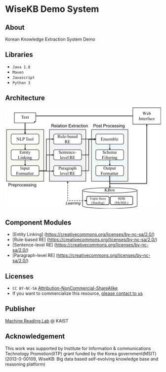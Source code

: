 # WiseKB Demo System

## About
Korean Knowledge Extraction System Demo

## Libraries
* `Java 1.8`
* `Maven`
* `Javascript`
* `Python 3`

## Architecture
![Architecture](./image/archi.png)

## Component Modules
* [Entity Linking] (https://creativecommons.org/licenses/by-nc-sa/2.0/)
* [Rule-based RE] (https://creativecommons.org/licenses/by-nc-sa/2.0/)
* [Sentence-level RE] (https://creativecommons.org/licenses/by-nc-sa/2.0/)
* [Paragraph-level RE] (https://creativecommons.org/licenses/by-nc-sa/2.0/)

## Licenses
* `CC BY-NC-SA` [Attribution-NonCommercial-ShareAlike](https://creativecommons.org/licenses/by-nc-sa/2.0/)
* If you want to commercialize this resource, [please contact to us](http://mrlab.kaist.ac.kr/contact)

## Publisher
[Machine Reading Lab](http://mrlab.kaist.ac.kr/) @ KAIST

## Acknowledgement
This work was supported by Institute for Information & communications Technology Promotion(IITP) grant funded by the Korea government(MSIT) (2013-0-00109, WiseKB: Big data based self-evolving knowledge base and reasoning platform)
